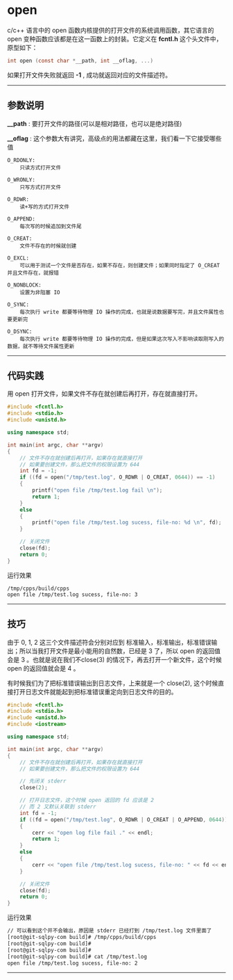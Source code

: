 # open
c/c++ 语言中的 open 函数内核提供的打开文件的系统调用函数，其它语言的 open 变种函数应该都是在这一函数上的封装。它定义在 **fcntl.h** 这个头文件中，原型如下：
```c
int open (const char *__path, int __oflag, ...)
``` 
如果打开文件失败就返回 **-1** , 成功就返回对应的文件描述符。

---

## 参数说明

**__path** : 要打开文件的路径(可以是相对路径，也可以是绝对路径)

**__oflag** : 这个参数大有讲究，高级点的用法都藏在这里，我们看一下它接受哪些值

```
O_RDONLY:
    只读方式打开文件

O_WRONLY:
    只写方式打开文件

O_RDWR:
    读+写的方式打开文件

O_APPEND:
    每次写的时候追加到文件尾

O_CREAT:
    文件不存在的时候就创建

O_EXCL:
    可以用于测试一个文件是否存在，如果不存在，则创建文件；如果同时指定了 O_CREAT 并且文件存在，就报错

O_NONBLOCK:
    设置为非阻塞 IO

O_SYNC:
    每次执行 write 都要等待物理 IO 操作的完成，也就是说数据要写完，并且文件属性也要更新完

O_DSYNC:
    每次执行 write 都要等待物理 IO 操作的完成，但是如果这次写入不影响读取刚写入的数据，就不等待文件属性更新

```

---

## 代码实践
用 open 打开文件，如果文件不存在就创建后再打开，存在就直接打开。
```cpp
#include <fcntl.h>
#include <stdio.h>
#include <unistd.h>

using namespace std;

int main(int argc, char **argv)
{
    // 文件不存在就创建后再打开，如果存在就直接打开
    // 如果要创建文件，那么把文件的权限设置为 644
    int fd = -1;
    if ((fd = open("/tmp/test.log", O_RDWR | O_CREAT, 0644)) == -1)
    {
        printf("open file /tmp/test.log fail \n");
        return 1;
    }
    else
    {
        printf("open file /tmp/test.log sucess, file-no: %d \n", fd);
    }

    // 关闭文件
    close(fd);
    return 0;
}
```
运行效果
```
/tmp/cpps/build/cpps
open file /tmp/test.log sucess, file-no: 3 

```
---

## 技巧
由于 0, 1, 2 这三个文件描述符会分别对应到 标准输入，标准输出，标准错误输出；所以当我打开文件是最小能用的自然数，已经是 3 了，所以 open 的返回值会是 3 。也就是说在我们不close(3) 的情况下，再去打开一个新文件，这个时候 open 的返回值就会是 4 。

有时候我们为了把标准错误输出到日志文件，上来就是一个 close(2), 这个时候直接打开日志文件就能起到把标准错误重定向到日志文件的目的。

```c++
#include <fcntl.h>
#include <stdio.h>
#include <unistd.h>
#include <iostream>

using namespace std;

int main(int argc, char **argv)
{
    // 文件不存在就创建后再打开，如果存在就直接打开
    // 如果要创建文件，那么把文件的权限设置为 644

    // 先闭关 stderr
    close(2);

    // 打开日志文件，这个时候 open 返回的 fd 应该是 2
    // 而 2 又默认关联到 stderr
    int fd = -1;
    if ((fd = open("/tmp/test.log", O_RDWR | O_CREAT | O_APPEND, 0644)) == -1)
    {
        cerr << "open log file fail ." << endl;
        return 1;
    }
    else
    {
        cerr << "open file /tmp/test.log sucess, file-no: " << fd << endl;
    }

    // 关闭文件
    close(fd);
    return 0;
}
```
运行效果
```bash 
// 可以看到这个并不会输出，原因是 stderr 已经打到 /tmp/test.log 文件里面了
[root@git-sqlpy-com build]# /tmp/cpps/build/cpps
[root@git-sqlpy-com build]#
[root@git-sqlpy-com build]#
[root@git-sqlpy-com build]# cat /tmp/test.log
open file /tmp/test.log sucess, file-no: 2
```

---